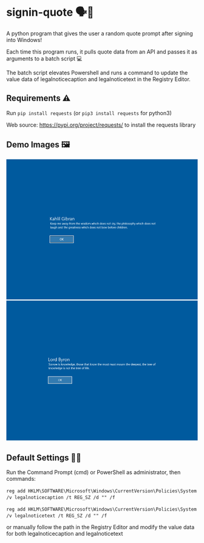 # signin-quote 🗣️📖

A python program that gives the user a random quote prompt after signing into Windows!


Each time this program runs, it pulls quote data from an API and passes it as arguments to a batch script 💻

The batch script elevates Powershell and runs a command to update the value data of legalnoticecaption and legalnoticetext in the Registry Editor. 

## Requirements ⚠️
Run `pip install requests` (or `pip3 install requests` for python3) 

Web source: https://pypi.org/project/requests/ to install the requests library

## Demo Images 🖼️

<p align = center>
   <img src="images/quote1.png" height=auto width="750">
   <img src="images/quote2.png" height=auto width="750">
</p>

## Default Settings 🧑‍🔧
Run the Command Prompt (cmd) or PowerShell as administrator, then commands:

`reg add HKLM\SOFTWARE\Microsoft\Windows\CurrentVersion\Policies\System /v legalnoticecaption /t REG_SZ /d "" /f`

`reg add HKLM\SOFTWARE\Microsoft\Windows\CurrentVersion\Policies\System /v legalnoticetext /t REG_SZ /d "" /f`

or manually follow the path in the Registry Editor and modify the value data for both legalnoticecaption and legalnoticetext

